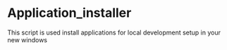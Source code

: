 # Application_installer
This script is used install applications for local development setup in your new windows
